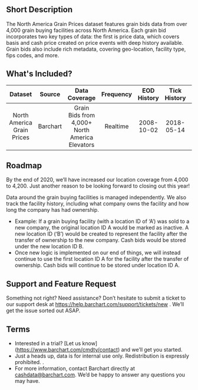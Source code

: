 ## Short Description

The North America Grain Prices dataset features grain bids data from over 4,000 grain buying facilities across North America. Each grain bid incorporates two key types of data:  the first is price data, which covers basis and cash price created on price events with deep history available. Grain bids also include rich metadata, covering geo-location, facility type, fips codes, and more.


## What's Included?

|Dataset                 | Source                            | Data Coverage    | Frequency | EOD History   | Tick History |Format |
| :---------------------: | :----------: | :----------: | :-----------: |:-----------: |:-----------: |:-----------:
| North America Grain Prices|Barchart| Grain Bids from 4,000+ North America Elevators  |Realtime| 2008-10-02  | 2018-05-14  | csv, json, xml |


## Roadmap

By the end of 2020, we’ll have increased our location coverage from 4,000 to 4,200. Just another reason to be looking forward to closing out this year!

Data around the grain buying facilities is managed independently. We also track the facility history, including what company owns the facility and how long the company has had ownership. 

* Example: If a grain buying facility (with a location ID of ‘A’) was sold to a new company, the original location ID A would be marked as inactive. A new location ID (‘B’) would be created to represent the facility after the transfer of ownership to the new company. Cash bids would be stored under the new location ID B.
* Once new logic is implemented on our end of things, we will instead continue to use the first location ID A for the facility after the transfer of ownership. Cash bids will continue to be stored under location ID A. 


## Support and Feature Request

Something not right? Need assistance? Don’t hesitate to submit a ticket to our support desk at https://help.barchart.com/support/tickets/new . We’ll get the issue sorted out ASAP. 


## Terms

* Interested in a trial? [Let us know] (https://www.barchart.com/cmdty/contact) and we’ll get you started. 
* Just a heads up, data is for internal use only. Redistribution is expressly prohibited. .
* For more information, contact Barchart directly at cashdata@barchart.com. We’d be happy to answer any questions you may have. 


